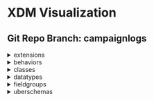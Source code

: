 # XDM Visualization
## Git Repo Branch: campaignlogs
<details>
<summary>extensions</summary>
<ul>
<details>
<summary>adobe</summary>
<ul>
<details>
<summary>b2b</summary>
<ul>
<details>
<summary>bizible</summary>
<ul>
<li><a href="http://opensource.adobe.com/xdmVisualization/prod/campaignlogs/adobe.b2b.bizible.bizible-account-details.html">bizible-account-details</a></li>
<li><a href="http://opensource.adobe.com/xdmVisualization/prod/campaignlogs/adobe.b2b.bizible.bizible-opportunity-details.html">bizible-opportunity-details</a></li>
<li><a href="http://opensource.adobe.com/xdmVisualization/prod/campaignlogs/adobe.b2b.bizible.bizible-person-details.html">bizible-person-details</a></li>
</ul>
</details>
<details>
<summary>marketo</summary>
<ul>
<li><a href="http://opensource.adobe.com/xdmVisualization/prod/campaignlogs/adobe.b2b.marketo.marketo-web-url.html">marketo-web-url</a></li>
</ul>
</details>
</ul>
</details>
<details>
<summary>experience</summary>
<ul>
<li><a href="http://opensource.adobe.com/xdmVisualization/prod/campaignlogs/adobe.experience.aam-experienceevent.html">aam-experienceevent</a></li>
<li><a href="http://opensource.adobe.com/xdmVisualization/prod/campaignlogs/adobe.experience.adcloud-experienceevent.html">adcloud-experienceevent</a></li>
<li><a href="http://opensource.adobe.com/xdmVisualization/prod/campaignlogs/adobe.experience.adcloud-profile.html">adcloud-profile</a></li>
<details>
<summary>adcloud</summary>
<ul>
<li><a href="http://opensource.adobe.com/xdmVisualization/prod/campaignlogs/adobe.experience.adcloud.adcloudsegment.html">adcloudsegment</a></li>
<li><a href="http://opensource.adobe.com/xdmVisualization/prod/campaignlogs/adobe.experience.adcloud.addeliverydetails.html">addeliverydetails</a></li>
<li><a href="http://opensource.adobe.com/xdmVisualization/prod/campaignlogs/adobe.experience.adcloud.advertisement.html">advertisement</a></li>
<li><a href="http://opensource.adobe.com/xdmVisualization/prod/campaignlogs/adobe.experience.adcloud.attributedconversionmodel.html">attributedconversionmodel</a></li>
<li><a href="http://opensource.adobe.com/xdmVisualization/prod/campaignlogs/adobe.experience.adcloud.campaign.html">campaign</a></li>
<li><a href="http://opensource.adobe.com/xdmVisualization/prod/campaignlogs/adobe.experience.adcloud.conversiondetails.html">conversiondetails</a></li>
<li><a href="http://opensource.adobe.com/xdmVisualization/prod/campaignlogs/adobe.experience.adcloud.creative.html">creative</a></li>
<li><a href="http://opensource.adobe.com/xdmVisualization/prod/campaignlogs/adobe.experience.adcloud.creative-event.html">creative-event</a></li>
<details>
<summary>dsp</summary>
<ul>
<li><a href="http://opensource.adobe.com/xdmVisualization/prod/campaignlogs/adobe.experience.adcloud.dsp.account.html">account</a></li>
<li><a href="http://opensource.adobe.com/xdmVisualization/prod/campaignlogs/adobe.experience.adcloud.dsp.advertisement.html">advertisement</a></li>
<li><a href="http://opensource.adobe.com/xdmVisualization/prod/campaignlogs/adobe.experience.adcloud.dsp.advertiser.html">advertiser</a></li>
<li><a href="http://opensource.adobe.com/xdmVisualization/prod/campaignlogs/adobe.experience.adcloud.dsp.campaign.html">campaign</a></li>
<li><a href="http://opensource.adobe.com/xdmVisualization/prod/campaignlogs/adobe.experience.adcloud.dsp.package.html">package</a></li>
<li><a href="http://opensource.adobe.com/xdmVisualization/prod/campaignlogs/adobe.experience.adcloud.dsp.placement.html">placement</a></li>
<li><a href="http://opensource.adobe.com/xdmVisualization/prod/campaignlogs/adobe.experience.adcloud.dsp.promotedvideo.html">promotedvideo</a></li>
<li><a href="http://opensource.adobe.com/xdmVisualization/prod/campaignlogs/adobe.experience.adcloud.dsp.site.html">site</a></li>
</ul>
</details>
<li><a href="http://opensource.adobe.com/xdmVisualization/prod/campaignlogs/adobe.experience.adcloud.experienceevent-all.html">experienceevent-all</a></li>
<li><a href="http://opensource.adobe.com/xdmVisualization/prod/campaignlogs/adobe.experience.adcloud.fees.html">fees</a></li>
<li><a href="http://opensource.adobe.com/xdmVisualization/prod/campaignlogs/adobe.experience.adcloud.inventory.html">inventory</a></li>
<li><a href="http://opensource.adobe.com/xdmVisualization/prod/campaignlogs/adobe.experience.adcloud.partnerdata.html">partnerdata</a></li>
<li><a href="http://opensource.adobe.com/xdmVisualization/prod/campaignlogs/adobe.experience.adcloud.productdetails.html">productdetails</a></li>
<li><a href="http://opensource.adobe.com/xdmVisualization/prod/campaignlogs/adobe.experience.adcloud.profile-all.html">profile-all</a></li>
<details>
<summary>searchads</summary>
<ul>
<li><a href="http://opensource.adobe.com/xdmVisualization/prod/campaignlogs/adobe.experience.adcloud.searchads.account.html">account</a></li>
<li><a href="http://opensource.adobe.com/xdmVisualization/prod/campaignlogs/adobe.experience.adcloud.searchads.adgroup.html">adgroup</a></li>
<li><a href="http://opensource.adobe.com/xdmVisualization/prod/campaignlogs/adobe.experience.adcloud.searchads.aggregateperformancebyad.html">aggregateperformancebyad</a></li>
<li><a href="http://opensource.adobe.com/xdmVisualization/prod/campaignlogs/adobe.experience.adcloud.searchads.aggregateperformancebyadbykeyword.html">aggregateperformancebyadbykeyword</a></li>
<li><a href="http://opensource.adobe.com/xdmVisualization/prod/campaignlogs/adobe.experience.adcloud.searchads.aggregateperformancebykeyword.html">aggregateperformancebykeyword</a></li>
<li><a href="http://opensource.adobe.com/xdmVisualization/prod/campaignlogs/adobe.experience.adcloud.searchads.campaign.html">campaign</a></li>
<li><a href="http://opensource.adobe.com/xdmVisualization/prod/campaignlogs/adobe.experience.adcloud.searchads.platform.html">platform</a></li>
<li><a href="http://opensource.adobe.com/xdmVisualization/prod/campaignlogs/adobe.experience.adcloud.searchads.portfolio.html">portfolio</a></li>
<li><a href="http://opensource.adobe.com/xdmVisualization/prod/campaignlogs/adobe.experience.adcloud.searchads.transactionproperties.html">transactionproperties</a></li>
</ul>
</details>
<details>
<summary>searchadvertising</summary>
<ul>
<li><a href="http://opensource.adobe.com/xdmVisualization/prod/campaignlogs/adobe.experience.adcloud.searchadvertising.account.html">account</a></li>
<li><a href="http://opensource.adobe.com/xdmVisualization/prod/campaignlogs/adobe.experience.adcloud.searchadvertising.adgroup.html">adgroup</a></li>
<li><a href="http://opensource.adobe.com/xdmVisualization/prod/campaignlogs/adobe.experience.adcloud.searchadvertising.aggregateperformancebyad.html">aggregateperformancebyad</a></li>
<li><a href="http://opensource.adobe.com/xdmVisualization/prod/campaignlogs/adobe.experience.adcloud.searchadvertising.aggregateperformancebyadbykeyword.html">aggregateperformancebyadbykeyword</a></li>
<li><a href="http://opensource.adobe.com/xdmVisualization/prod/campaignlogs/adobe.experience.adcloud.searchadvertising.aggregateperformancebykeyword.html">aggregateperformancebykeyword</a></li>
<li><a href="http://opensource.adobe.com/xdmVisualization/prod/campaignlogs/adobe.experience.adcloud.searchadvertising.campaign.html">campaign</a></li>
<li><a href="http://opensource.adobe.com/xdmVisualization/prod/campaignlogs/adobe.experience.adcloud.searchadvertising.portfolio.html">portfolio</a></li>
</ul>
</details>
<li><a href="http://opensource.adobe.com/xdmVisualization/prod/campaignlogs/adobe.experience.adcloud.segment.html">segment</a></li>
<li><a href="http://opensource.adobe.com/xdmVisualization/prod/campaignlogs/adobe.experience.adcloud.stitch.html">stitch</a></li>
<li><a href="http://opensource.adobe.com/xdmVisualization/prod/campaignlogs/adobe.experience.adcloud.syncedremarketingaudience.html">syncedremarketingaudience</a></li>
</ul>
</details>
<li><a href="http://opensource.adobe.com/xdmVisualization/prod/campaignlogs/adobe.experience.aep-mobile-lifecycle-details.html">aep-mobile-lifecycle-details</a></li>
<li><a href="http://opensource.adobe.com/xdmVisualization/prod/campaignlogs/adobe.experience.aep-web-sdk-experienceevent.html">aep-web-sdk-experienceevent</a></li>
<li><a href="http://opensource.adobe.com/xdmVisualization/prod/campaignlogs/adobe.experience.analytics-experienceevent.html">analytics-experienceevent</a></li>
<details>
<summary>analytics</summary>
<ul>
<li><a href="http://opensource.adobe.com/xdmVisualization/prod/campaignlogs/adobe.experience.analytics.commerce.html">commerce</a></li>
<li><a href="http://opensource.adobe.com/xdmVisualization/prod/campaignlogs/adobe.experience.analytics.evars.html">evars</a></li>
<li><a href="http://opensource.adobe.com/xdmVisualization/prod/campaignlogs/adobe.experience.analytics.events.html">events</a></li>
<li><a href="http://opensource.adobe.com/xdmVisualization/prod/campaignlogs/adobe.experience.analytics.experienceevent-all.html">experienceevent-all</a></li>
<li><a href="http://opensource.adobe.com/xdmVisualization/prod/campaignlogs/adobe.experience.analytics.keyedlist.html">keyedlist</a></li>
<li><a href="http://opensource.adobe.com/xdmVisualization/prod/campaignlogs/adobe.experience.analytics.keyvalue.html">keyvalue</a></li>
<li><a href="http://opensource.adobe.com/xdmVisualization/prod/campaignlogs/adobe.experience.analytics.listdetails.html">listdetails</a></li>
<li><a href="http://opensource.adobe.com/xdmVisualization/prod/campaignlogs/adobe.experience.analytics.productlistitem.html">productlistitem</a></li>
</ul>
</details>
<details>
<summary>audiencemanager</summary>
<ul>
<li><a href="http://opensource.adobe.com/xdmVisualization/prod/campaignlogs/adobe.experience.audiencemanager.experienceevent-all.html">experienceevent-all</a></li>
<li><a href="http://opensource.adobe.com/xdmVisualization/prod/campaignlogs/adobe.experience.audiencemanager.segmentdefinition.html">segmentdefinition</a></li>
<li><a href="http://opensource.adobe.com/xdmVisualization/prod/campaignlogs/adobe.experience.audiencemanager.segmentfolder.html">segmentfolder</a></li>
</ul>
</details>
<li><a href="http://opensource.adobe.com/xdmVisualization/prod/campaignlogs/adobe.experience.campaign-experienceevent.html">campaign-experienceevent</a></li>
<details>
<summary>campaign</summary>
<ul>
<li><a href="http://opensource.adobe.com/xdmVisualization/prod/campaignlogs/adobe.experience.campaign.address.html">address</a></li>
<li><a href="http://opensource.adobe.com/xdmVisualization/prod/campaignlogs/adobe.experience.campaign.experienceevent-all.html">experienceevent-all</a></li>
</ul>
</details>
</ul>
</details>
</ul>
</details>
<details>
<summary>facebook</summary>
<ul>
<li><a href="http://opensource.adobe.com/xdmVisualization/prod/campaignlogs/facebook.facebook-conversion-event.html">facebook-conversion-event</a></li>
</ul>
</details>
</ul>
</details>
<details>
<summary>behaviors</summary>
<ul>
<li><a href="http://opensource.adobe.com/xdmVisualization/prod/campaignlogs/behaviors.record.html">record</a></li>
<li><a href="http://opensource.adobe.com/xdmVisualization/prod/campaignlogs/behaviors.time-series.html">time-series</a></li>
</ul>
</details>
<details>
<summary>classes</summary>
<ul>
<li><a href="http://opensource.adobe.com/xdmVisualization/prod/campaignlogs/classes.aircraft.html">aircraft</a></li>
<details>
<summary>b2b</summary>
<ul>
<li><a href="http://opensource.adobe.com/xdmVisualization/prod/campaignlogs/classes.b2b.account.html">account</a></li>
<li><a href="http://opensource.adobe.com/xdmVisualization/prod/campaignlogs/classes.b2b.account-person.html">account-person</a></li>
<li><a href="http://opensource.adobe.com/xdmVisualization/prod/campaignlogs/classes.b2b.marketing-list.html">marketing-list</a></li>
<li><a href="http://opensource.adobe.com/xdmVisualization/prod/campaignlogs/classes.b2b.marketing-list-member.html">marketing-list-member</a></li>
<li><a href="http://opensource.adobe.com/xdmVisualization/prod/campaignlogs/classes.b2b.opportunity.html">opportunity</a></li>
<li><a href="http://opensource.adobe.com/xdmVisualization/prod/campaignlogs/classes.b2b.opportunity-contact-role.html">opportunity-contact-role</a></li>
<li><a href="http://opensource.adobe.com/xdmVisualization/prod/campaignlogs/classes.b2b.opportunity-person.html">opportunity-person</a></li>
</ul>
</details>
<li><a href="http://opensource.adobe.com/xdmVisualization/prod/campaignlogs/classes.campaign.html">campaign</a></li>
<li><a href="http://opensource.adobe.com/xdmVisualization/prod/campaignlogs/classes.campaign-member.html">campaign-member</a></li>
<li><a href="http://opensource.adobe.com/xdmVisualization/prod/campaignlogs/classes.experienceevent.html">experienceevent</a></li>
<details>
<summary>fsi</summary>
<ul>
<li><a href="http://opensource.adobe.com/xdmVisualization/prod/campaignlogs/classes.fsi.atm.html">atm</a></li>
<li><a href="http://opensource.adobe.com/xdmVisualization/prod/campaignlogs/classes.fsi.branch.html">branch</a></li>
<li><a href="http://opensource.adobe.com/xdmVisualization/prod/campaignlogs/classes.fsi.policy.html">policy</a></li>
</ul>
</details>
<li><a href="http://opensource.adobe.com/xdmVisualization/prod/campaignlogs/classes.graphs.html">graphs</a></li>
<li><a href="http://opensource.adobe.com/xdmVisualization/prod/campaignlogs/classes.loan.html">loan</a></li>
<li><a href="http://opensource.adobe.com/xdmVisualization/prod/campaignlogs/classes.lodging-product.html">lodging-product</a></li>
<li><a href="http://opensource.adobe.com/xdmVisualization/prod/campaignlogs/classes.product.html">product</a></li>
<li><a href="http://opensource.adobe.com/xdmVisualization/prod/campaignlogs/classes.profile.html">profile</a></li>
<li><a href="http://opensource.adobe.com/xdmVisualization/prod/campaignlogs/classes.promotion.html">promotion</a></li>
<li><a href="http://opensource.adobe.com/xdmVisualization/prod/campaignlogs/classes.restaurant.html">restaurant</a></li>
<li><a href="http://opensource.adobe.com/xdmVisualization/prod/campaignlogs/classes.segmentdefinition.html">segmentdefinition</a></li>
<li><a href="http://opensource.adobe.com/xdmVisualization/prod/campaignlogs/classes.vehicle-product.html">vehicle-product</a></li>
</ul>
</details>
<details>
<summary>datatypes</summary>
<ul>
<li><a href="http://opensource.adobe.com/xdmVisualization/prod/campaignlogs/datatypes.application.html">application</a></li>
<details>
<summary>auditing</summary>
<ul>
<li><a href="http://opensource.adobe.com/xdmVisualization/prod/campaignlogs/datatypes.auditing.auditable.html">auditable</a></li>
<li><a href="http://opensource.adobe.com/xdmVisualization/prod/campaignlogs/datatypes.auditing.external-source-system-audit.html">external-source-system-audit</a></li>
</ul>
</details>
<details>
<summary>b2b</summary>
<ul>
<li><a href="http://opensource.adobe.com/xdmVisualization/prod/campaignlogs/datatypes.b2b.account-organization.html">account-organization</a></li>
<li><a href="http://opensource.adobe.com/xdmVisualization/prod/campaignlogs/datatypes.b2b.b2b-source.html">b2b-source</a></li>
<li><a href="http://opensource.adobe.com/xdmVisualization/prod/campaignlogs/datatypes.b2b.organization.html">organization</a></li>
<li><a href="http://opensource.adobe.com/xdmVisualization/prod/campaignlogs/datatypes.b2b.orgunit.html">orgunit</a></li>
</ul>
</details>
<li><a href="http://opensource.adobe.com/xdmVisualization/prod/campaignlogs/datatypes.browserdetails.html">browserdetails</a></li>
<details>
<summary>channels</summary>
<ul>
<li><a href="http://opensource.adobe.com/xdmVisualization/prod/campaignlogs/datatypes.channels.application.html">application</a></li>
<li><a href="http://opensource.adobe.com/xdmVisualization/prod/campaignlogs/datatypes.channels.channel.html">channel</a></li>
<li><a href="http://opensource.adobe.com/xdmVisualization/prod/campaignlogs/datatypes.channels.phone.html">phone</a></li>
</ul>
</details>
<details>
<summary>consent</summary>
<ul>
<li><a href="http://opensource.adobe.com/xdmVisualization/prod/campaignlogs/datatypes.consent.consent-field.html">consent-field</a></li>
<li><a href="http://opensource.adobe.com/xdmVisualization/prod/campaignlogs/datatypes.consent.consent-preferences.html">consent-preferences</a></li>
<li><a href="http://opensource.adobe.com/xdmVisualization/prod/campaignlogs/datatypes.consent.consentstring.html">consentstring</a></li>
<li><a href="http://opensource.adobe.com/xdmVisualization/prod/campaignlogs/datatypes.consent.marketing-field-basic.html">marketing-field-basic</a></li>
<li><a href="http://opensource.adobe.com/xdmVisualization/prod/campaignlogs/datatypes.consent.marketing-field-subscription.html">marketing-field-subscription</a></li>
<li><a href="http://opensource.adobe.com/xdmVisualization/prod/campaignlogs/datatypes.consent.personalization-field.html">personalization-field</a></li>
</ul>
</details>
<li><a href="http://opensource.adobe.com/xdmVisualization/prod/campaignlogs/datatypes.currency.html">currency</a></li>
<details>
<summary>data</summary>
<ul>
<li><a href="http://opensource.adobe.com/xdmVisualization/prod/campaignlogs/datatypes.data.cart-abandons.html">cart-abandons</a></li>
<li><a href="http://opensource.adobe.com/xdmVisualization/prod/campaignlogs/datatypes.data.datasource.html">datasource</a></li>
<li><a href="http://opensource.adobe.com/xdmVisualization/prod/campaignlogs/datatypes.data.measure.html">measure</a></li>
<li><a href="http://opensource.adobe.com/xdmVisualization/prod/campaignlogs/datatypes.data.metricdefinition.html">metricdefinition</a></li>
<li><a href="http://opensource.adobe.com/xdmVisualization/prod/campaignlogs/datatypes.data.opens.html">opens</a></li>
<li><a href="http://opensource.adobe.com/xdmVisualization/prod/campaignlogs/datatypes.data.order.html">order</a></li>
<li><a href="http://opensource.adobe.com/xdmVisualization/prod/campaignlogs/datatypes.data.pageviews.html">pageviews</a></li>
<li><a href="http://opensource.adobe.com/xdmVisualization/prod/campaignlogs/datatypes.data.paymentitem.html">paymentitem</a></li>
<li><a href="http://opensource.adobe.com/xdmVisualization/prod/campaignlogs/datatypes.data.record-timeseries-events.html">record-timeseries-events</a></li>
</ul>
</details>
<details>
<summary>demographic</summary>
<ul>
<li><a href="http://opensource.adobe.com/xdmVisualization/prod/campaignlogs/datatypes.demographic.address.html">address</a></li>
<li><a href="http://opensource.adobe.com/xdmVisualization/prod/campaignlogs/datatypes.demographic.emailaddress.html">emailaddress</a></li>
<li><a href="http://opensource.adobe.com/xdmVisualization/prod/campaignlogs/datatypes.demographic.geo.html">geo</a></li>
<li><a href="http://opensource.adobe.com/xdmVisualization/prod/campaignlogs/datatypes.demographic.geounit.html">geounit</a></li>
<li><a href="http://opensource.adobe.com/xdmVisualization/prod/campaignlogs/datatypes.demographic.phonenumber.html">phonenumber</a></li>
<li><a href="http://opensource.adobe.com/xdmVisualization/prod/campaignlogs/datatypes.demographic.place.html">place</a></li>
</ul>
</details>
<details>
<summary>deprecated</summary>
<ul>
<li><a href="http://opensource.adobe.com/xdmVisualization/prod/campaignlogs/datatypes.deprecated.bounces.html">bounces</a></li>
<li><a href="http://opensource.adobe.com/xdmVisualization/prod/campaignlogs/datatypes.deprecated.checkouts.html">checkouts</a></li>
<li><a href="http://opensource.adobe.com/xdmVisualization/prod/campaignlogs/datatypes.deprecated.impressions.html">impressions</a></li>
<li><a href="http://opensource.adobe.com/xdmVisualization/prod/campaignlogs/datatypes.deprecated.linkclicks.html">linkclicks</a></li>
<li><a href="http://opensource.adobe.com/xdmVisualization/prod/campaignlogs/datatypes.deprecated.mirror-pages.html">mirror-pages</a></li>
<li><a href="http://opensource.adobe.com/xdmVisualization/prod/campaignlogs/datatypes.deprecated.non-deliverables.html">non-deliverables</a></li>
<li><a href="http://opensource.adobe.com/xdmVisualization/prod/campaignlogs/datatypes.deprecated.not-sent.html">not-sent</a></li>
<li><a href="http://opensource.adobe.com/xdmVisualization/prod/campaignlogs/datatypes.deprecated.poi-entries.html">poi-entries</a></li>
<li><a href="http://opensource.adobe.com/xdmVisualization/prod/campaignlogs/datatypes.deprecated.poi-exits.html">poi-exits</a></li>
<li><a href="http://opensource.adobe.com/xdmVisualization/prod/campaignlogs/datatypes.deprecated.product-list-adds.html">product-list-adds</a></li>
<li><a href="http://opensource.adobe.com/xdmVisualization/prod/campaignlogs/datatypes.deprecated.product-list-opens.html">product-list-opens</a></li>
<li><a href="http://opensource.adobe.com/xdmVisualization/prod/campaignlogs/datatypes.deprecated.product-list-removals.html">product-list-removals</a></li>
<li><a href="http://opensource.adobe.com/xdmVisualization/prod/campaignlogs/datatypes.deprecated.product-list-reopens.html">product-list-reopens</a></li>
<li><a href="http://opensource.adobe.com/xdmVisualization/prod/campaignlogs/datatypes.deprecated.product-list-views.html">product-list-views</a></li>
<li><a href="http://opensource.adobe.com/xdmVisualization/prod/campaignlogs/datatypes.deprecated.product-views.html">product-views</a></li>
<li><a href="http://opensource.adobe.com/xdmVisualization/prod/campaignlogs/datatypes.deprecated.purchases.html">purchases</a></li>
<li><a href="http://opensource.adobe.com/xdmVisualization/prod/campaignlogs/datatypes.deprecated.save-for-laters.html">save-for-laters</a></li>
<li><a href="http://opensource.adobe.com/xdmVisualization/prod/campaignlogs/datatypes.deprecated.sends.html">sends</a></li>
<li><a href="http://opensource.adobe.com/xdmVisualization/prod/campaignlogs/datatypes.deprecated.unsubscriptions.html">unsubscriptions</a></li>
<li><a href="http://opensource.adobe.com/xdmVisualization/prod/campaignlogs/datatypes.deprecated.user-complaints.html">user-complaints</a></li>
</ul>
</details>
<li><a href="http://opensource.adobe.com/xdmVisualization/prod/campaignlogs/datatypes.device.html">device</a></li>
<li><a href="http://opensource.adobe.com/xdmVisualization/prod/campaignlogs/datatypes.enduserids.html">enduserids</a></li>
<li><a href="http://opensource.adobe.com/xdmVisualization/prod/campaignlogs/datatypes.environment.html">environment</a></li>
<details>
<summary>external</summary>
<ul>
<details>
<summary>id3</summary>
<ul>
<li><a href="http://opensource.adobe.com/xdmVisualization/prod/campaignlogs/datatypes.external.id3.audio.html">audio</a></li>
</ul>
</details>
<details>
<summary>iptc</summary>
<ul>
<li><a href="http://opensource.adobe.com/xdmVisualization/prod/campaignlogs/datatypes.external.iptc.creator.html">creator</a></li>
<li><a href="http://opensource.adobe.com/xdmVisualization/prod/campaignlogs/datatypes.external.iptc.episode.html">episode</a></li>
<li><a href="http://opensource.adobe.com/xdmVisualization/prod/campaignlogs/datatypes.external.iptc.rating.html">rating</a></li>
<li><a href="http://opensource.adobe.com/xdmVisualization/prod/campaignlogs/datatypes.external.iptc.season.html">season</a></li>
<li><a href="http://opensource.adobe.com/xdmVisualization/prod/campaignlogs/datatypes.external.iptc.series.html">series</a></li>
</ul>
</details>
<details>
<summary>schema</summary>
<ul>
<li><a href="http://opensource.adobe.com/xdmVisualization/prod/campaignlogs/datatypes.external.schema.geocircle.html">geocircle</a></li>
<li><a href="http://opensource.adobe.com/xdmVisualization/prod/campaignlogs/datatypes.external.schema.geocoordinates.html">geocoordinates</a></li>
<li><a href="http://opensource.adobe.com/xdmVisualization/prod/campaignlogs/datatypes.external.schema.geoshape.html">geoshape</a></li>
</ul>
</details>
</ul>
</details>
<li><a href="http://opensource.adobe.com/xdmVisualization/prod/campaignlogs/datatypes.identity.html">identity</a></li>
<li><a href="http://opensource.adobe.com/xdmVisualization/prod/campaignlogs/datatypes.identityitem.html">identityitem</a></li>
<details>
<summary>industry-verticals</summary>
<ul>
<li><a href="http://opensource.adobe.com/xdmVisualization/prod/campaignlogs/datatypes.industry-verticals.claim.html">claim</a></li>
<li><a href="http://opensource.adobe.com/xdmVisualization/prod/campaignlogs/datatypes.industry-verticals.comparisons.html">comparisons</a></li>
<li><a href="http://opensource.adobe.com/xdmVisualization/prod/campaignlogs/datatypes.industry-verticals.file-transfer.html">file-transfer</a></li>
<li><a href="http://opensource.adobe.com/xdmVisualization/prod/campaignlogs/datatypes.industry-verticals.financial-account.html">financial-account</a></li>
<li><a href="http://opensource.adobe.com/xdmVisualization/prod/campaignlogs/datatypes.industry-verticals.form-applications.html">form-applications</a></li>
<li><a href="http://opensource.adobe.com/xdmVisualization/prod/campaignlogs/datatypes.industry-verticals.implementationdetails.html">implementationdetails</a></li>
<li><a href="http://opensource.adobe.com/xdmVisualization/prod/campaignlogs/datatypes.industry-verticals.impressions.html">impressions</a></li>
<li><a href="http://opensource.adobe.com/xdmVisualization/prod/campaignlogs/datatypes.industry-verticals.internal-site-search.html">internal-site-search</a></li>
<li><a href="http://opensource.adobe.com/xdmVisualization/prod/campaignlogs/datatypes.industry-verticals.selfservice.html">selfservice</a></li>
<li><a href="http://opensource.adobe.com/xdmVisualization/prod/campaignlogs/datatypes.industry-verticals.subscription.html">subscription</a></li>
<li><a href="http://opensource.adobe.com/xdmVisualization/prod/campaignlogs/datatypes.industry-verticals.telecom-subscription.html">telecom-subscription</a></li>
<li><a href="http://opensource.adobe.com/xdmVisualization/prod/campaignlogs/datatypes.industry-verticals.tool-usage.html">tool-usage</a></li>
<li><a href="http://opensource.adobe.com/xdmVisualization/prod/campaignlogs/datatypes.industry-verticals.transaction.html">transaction</a></li>
</ul>
</details>
<details>
<summary>marketing</summary>
<ul>
<li><a href="http://opensource.adobe.com/xdmVisualization/prod/campaignlogs/datatypes.marketing.advertising.html">advertising</a></li>
<li><a href="http://opensource.adobe.com/xdmVisualization/prod/campaignlogs/datatypes.marketing.advertising-break.html">advertising-break</a></li>
<li><a href="http://opensource.adobe.com/xdmVisualization/prod/campaignlogs/datatypes.marketing.commerce.html">commerce</a></li>
<li><a href="http://opensource.adobe.com/xdmVisualization/prod/campaignlogs/datatypes.marketing.direct-marketing.html">direct-marketing</a></li>
<li><a href="http://opensource.adobe.com/xdmVisualization/prod/campaignlogs/datatypes.marketing.directmarketing-address.html">directmarketing-address</a></li>
<li><a href="http://opensource.adobe.com/xdmVisualization/prod/campaignlogs/datatypes.marketing.directmarketing-emailaddress.html">directmarketing-emailaddress</a></li>
<li><a href="http://opensource.adobe.com/xdmVisualization/prod/campaignlogs/datatypes.marketing.directmarketing-phonenumber.html">directmarketing-phonenumber</a></li>
<li><a href="http://opensource.adobe.com/xdmVisualization/prod/campaignlogs/datatypes.marketing.marketing.html">marketing</a></li>
</ul>
</details>
<li><a href="http://opensource.adobe.com/xdmVisualization/prod/campaignlogs/datatypes.media.html">media</a></li>
<li><a href="http://opensource.adobe.com/xdmVisualization/prod/campaignlogs/datatypes.namespace.html">namespace</a></li>
<li><a href="http://opensource.adobe.com/xdmVisualization/prod/campaignlogs/datatypes.optinout-additional-details.html">optinout-additional-details</a></li>
<details>
<summary>person</summary>
<ul>
<li><a href="http://opensource.adobe.com/xdmVisualization/prod/campaignlogs/datatypes.person.person.html">person</a></li>
<li><a href="http://opensource.adobe.com/xdmVisualization/prod/campaignlogs/datatypes.person.person-name.html">person-name</a></li>
</ul>
</details>
<li><a href="http://opensource.adobe.com/xdmVisualization/prod/campaignlogs/datatypes.placecontext.html">placecontext</a></li>
<li><a href="http://opensource.adobe.com/xdmVisualization/prod/campaignlogs/datatypes.poi-detail.html">poi-detail</a></li>
<li><a href="http://opensource.adobe.com/xdmVisualization/prod/campaignlogs/datatypes.product.html">product</a></li>
<li><a href="http://opensource.adobe.com/xdmVisualization/prod/campaignlogs/datatypes.productlistitem.html">productlistitem</a></li>
<li><a href="http://opensource.adobe.com/xdmVisualization/prod/campaignlogs/datatypes.profilestitch.html">profilestitch</a></li>
<li><a href="http://opensource.adobe.com/xdmVisualization/prod/campaignlogs/datatypes.profilestitchidentity.html">profilestitchidentity</a></li>
<li><a href="http://opensource.adobe.com/xdmVisualization/prod/campaignlogs/datatypes.pushnotificationtoken.html">pushnotificationtoken</a></li>
<li><a href="http://opensource.adobe.com/xdmVisualization/prod/campaignlogs/datatypes.search.html">search</a></li>
<li><a href="http://opensource.adobe.com/xdmVisualization/prod/campaignlogs/datatypes.segmentidentity.html">segmentidentity</a></li>
<li><a href="http://opensource.adobe.com/xdmVisualization/prod/campaignlogs/datatypes.segmentmembership.html">segmentmembership</a></li>
<li><a href="http://opensource.adobe.com/xdmVisualization/prod/campaignlogs/datatypes.segmentmembershipitem.html">segmentmembershipitem</a></li>
<li><a href="http://opensource.adobe.com/xdmVisualization/prod/campaignlogs/datatypes.webinfo.html">webinfo</a></li>
</ul>
</details>
<details>
<summary>fieldgroups</summary>
<ul>
<details>
<summary>account</summary>
<ul>
<li><a href="http://opensource.adobe.com/xdmVisualization/prod/campaignlogs/fieldgroups.account.account-details.html">account-details</a></li>
<li><a href="http://opensource.adobe.com/xdmVisualization/prod/campaignlogs/fieldgroups.account.related-accounts.html">related-accounts</a></li>
</ul>
</details>
<details>
<summary>campaign-member</summary>
<ul>
<li><a href="http://opensource.adobe.com/xdmVisualization/prod/campaignlogs/fieldgroups.campaign-member.campaign-member-details.html">campaign-member-details</a></li>
</ul>
</details>
<details>
<summary>campaign</summary>
<ul>
<li><a href="http://opensource.adobe.com/xdmVisualization/prod/campaignlogs/fieldgroups.campaign.campaign-details.html">campaign-details</a></li>
</ul>
</details>
<details>
<summary>experience-event</summary>
<ul>
<details>
<summary>events</summary>
<ul>
<li><a href="http://opensource.adobe.com/xdmVisualization/prod/campaignlogs/fieldgroups.experience-event.events.add-to-list.html">add-to-list</a></li>
<li><a href="http://opensource.adobe.com/xdmVisualization/prod/campaignlogs/fieldgroups.experience-event.events.add-to-opportunity.html">add-to-opportunity</a></li>
<li><a href="http://opensource.adobe.com/xdmVisualization/prod/campaignlogs/fieldgroups.experience-event.events.convert-lead.html">convert-lead</a></li>
<li><a href="http://opensource.adobe.com/xdmVisualization/prod/campaignlogs/fieldgroups.experience-event.events.emailbounced.html">emailbounced</a></li>
<li><a href="http://opensource.adobe.com/xdmVisualization/prod/campaignlogs/fieldgroups.experience-event.events.emailbouncedsoft.html">emailbouncedsoft</a></li>
<li><a href="http://opensource.adobe.com/xdmVisualization/prod/campaignlogs/fieldgroups.experience-event.events.emailclicked.html">emailclicked</a></li>
<li><a href="http://opensource.adobe.com/xdmVisualization/prod/campaignlogs/fieldgroups.experience-event.events.emaildelivered.html">emaildelivered</a></li>
<li><a href="http://opensource.adobe.com/xdmVisualization/prod/campaignlogs/fieldgroups.experience-event.events.emailopened.html">emailopened</a></li>
<li><a href="http://opensource.adobe.com/xdmVisualization/prod/campaignlogs/fieldgroups.experience-event.events.emailunsubscribed.html">emailunsubscribed</a></li>
<li><a href="http://opensource.adobe.com/xdmVisualization/prod/campaignlogs/fieldgroups.experience-event.events.formfilledout.html">formfilledout</a></li>
<li><a href="http://opensource.adobe.com/xdmVisualization/prod/campaignlogs/fieldgroups.experience-event.events.interesting-moment.html">interesting-moment</a></li>
<li><a href="http://opensource.adobe.com/xdmVisualization/prod/campaignlogs/fieldgroups.experience-event.events.linkclicks.html">linkclicks</a></li>
<li><a href="http://opensource.adobe.com/xdmVisualization/prod/campaignlogs/fieldgroups.experience-event.events.new-lead.html">new-lead</a></li>
<li><a href="http://opensource.adobe.com/xdmVisualization/prod/campaignlogs/fieldgroups.experience-event.events.opportunityupdated.html">opportunityupdated</a></li>
<li><a href="http://opensource.adobe.com/xdmVisualization/prod/campaignlogs/fieldgroups.experience-event.events.remove-from-list.html">remove-from-list</a></li>
<li><a href="http://opensource.adobe.com/xdmVisualization/prod/campaignlogs/fieldgroups.experience-event.events.remove-from-opportunity.html">remove-from-opportunity</a></li>
<li><a href="http://opensource.adobe.com/xdmVisualization/prod/campaignlogs/fieldgroups.experience-event.events.scorechanged.html">scorechanged</a></li>
<li><a href="http://opensource.adobe.com/xdmVisualization/prod/campaignlogs/fieldgroups.experience-event.events.statusincampaignprogressionchanged.html">statusincampaignprogressionchanged</a></li>
<li><a href="http://opensource.adobe.com/xdmVisualization/prod/campaignlogs/fieldgroups.experience-event.events.visit-webpage.html">visit-webpage</a></li>
</ul>
</details>
<li><a href="http://opensource.adobe.com/xdmVisualization/prod/campaignlogs/fieldgroups.experience-event.experienceevent-advertising.html">experienceevent-advertising</a></li>
<li><a href="http://opensource.adobe.com/xdmVisualization/prod/campaignlogs/fieldgroups.experience-event.experienceevent-application.html">experienceevent-application</a></li>
<li><a href="http://opensource.adobe.com/xdmVisualization/prod/campaignlogs/fieldgroups.experience-event.experienceevent-card-actions.html">experienceevent-card-actions</a></li>
<li><a href="http://opensource.adobe.com/xdmVisualization/prod/campaignlogs/fieldgroups.experience-event.experienceevent-channel.html">experienceevent-channel</a></li>
<li><a href="http://opensource.adobe.com/xdmVisualization/prod/campaignlogs/fieldgroups.experience-event.experienceevent-commerce.html">experienceevent-commerce</a></li>
<li><a href="http://opensource.adobe.com/xdmVisualization/prod/campaignlogs/fieldgroups.experience-event.experienceevent-consumer.html">experienceevent-consumer</a></li>
<li><a href="http://opensource.adobe.com/xdmVisualization/prod/campaignlogs/fieldgroups.experience-event.experienceevent-directmarketing.html">experienceevent-directmarketing</a></li>
<li><a href="http://opensource.adobe.com/xdmVisualization/prod/campaignlogs/fieldgroups.experience-event.experienceevent-enduserids.html">experienceevent-enduserids</a></li>
<li><a href="http://opensource.adobe.com/xdmVisualization/prod/campaignlogs/fieldgroups.experience-event.experienceevent-environment-details.html">experienceevent-environment-details</a></li>
<li><a href="http://opensource.adobe.com/xdmVisualization/prod/campaignlogs/fieldgroups.experience-event.experienceevent-file-download-details.html">experienceevent-file-download-details</a></li>
<li><a href="http://opensource.adobe.com/xdmVisualization/prod/campaignlogs/fieldgroups.experience-event.experienceevent-file-upload-details.html">experienceevent-file-upload-details</a></li>
<li><a href="http://opensource.adobe.com/xdmVisualization/prod/campaignlogs/fieldgroups.experience-event.experienceevent-implementation-details.html">experienceevent-implementation-details</a></li>
<li><a href="http://opensource.adobe.com/xdmVisualization/prod/campaignlogs/fieldgroups.experience-event.experienceevent-inappmessage-tracking.html">experienceevent-inappmessage-tracking</a></li>
<li><a href="http://opensource.adobe.com/xdmVisualization/prod/campaignlogs/fieldgroups.experience-event.experienceevent-knowledge-base-details.html">experienceevent-knowledge-base-details</a></li>
<li><a href="http://opensource.adobe.com/xdmVisualization/prod/campaignlogs/fieldgroups.experience-event.experienceevent-marketing.html">experienceevent-marketing</a></li>
<li><a href="http://opensource.adobe.com/xdmVisualization/prod/campaignlogs/fieldgroups.experience-event.experienceevent-media.html">experienceevent-media</a></li>
<li><a href="http://opensource.adobe.com/xdmVisualization/prod/campaignlogs/fieldgroups.experience-event.experienceevent-offer-impression-details.html">experienceevent-offer-impression-details</a></li>
<li><a href="http://opensource.adobe.com/xdmVisualization/prod/campaignlogs/fieldgroups.experience-event.experienceevent-privacy.html">experienceevent-privacy</a></li>
<li><a href="http://opensource.adobe.com/xdmVisualization/prod/campaignlogs/fieldgroups.experience-event.experienceevent-profile-stitch.html">experienceevent-profile-stitch</a></li>
<li><a href="http://opensource.adobe.com/xdmVisualization/prod/campaignlogs/fieldgroups.experience-event.experienceevent-pushtracking.html">experienceevent-pushtracking</a></li>
<li><a href="http://opensource.adobe.com/xdmVisualization/prod/campaignlogs/fieldgroups.experience-event.experienceevent-quote-request-details.html">experienceevent-quote-request-details</a></li>
<li><a href="http://opensource.adobe.com/xdmVisualization/prod/campaignlogs/fieldgroups.experience-event.experienceevent-search.html">experienceevent-search</a></li>
<li><a href="http://opensource.adobe.com/xdmVisualization/prod/campaignlogs/fieldgroups.experience-event.experienceevent-segmentmembership.html">experienceevent-segmentmembership</a></li>
<li><a href="http://opensource.adobe.com/xdmVisualization/prod/campaignlogs/fieldgroups.experience-event.experienceevent-service-payment-details.html">experienceevent-service-payment-details</a></li>
<li><a href="http://opensource.adobe.com/xdmVisualization/prod/campaignlogs/fieldgroups.experience-event.experienceevent-social-network-usage-details.html">experienceevent-social-network-usage-details</a></li>
<li><a href="http://opensource.adobe.com/xdmVisualization/prod/campaignlogs/fieldgroups.experience-event.experienceevent-support-site-search.html">experienceevent-support-site-search</a></li>
<li><a href="http://opensource.adobe.com/xdmVisualization/prod/campaignlogs/fieldgroups.experience-event.experienceevent-survey-response-details.html">experienceevent-survey-response-details</a></li>
<li><a href="http://opensource.adobe.com/xdmVisualization/prod/campaignlogs/fieldgroups.experience-event.experienceevent-technical-details.html">experienceevent-technical-details</a></li>
<li><a href="http://opensource.adobe.com/xdmVisualization/prod/campaignlogs/fieldgroups.experience-event.experienceevent-user-login-details.html">experienceevent-user-login-details</a></li>
<li><a href="http://opensource.adobe.com/xdmVisualization/prod/campaignlogs/fieldgroups.experience-event.experienceevent-web.html">experienceevent-web</a></li>
<details>
<summary>industry-verticals</summary>
<ul>
<li><a href="http://opensource.adobe.com/xdmVisualization/prod/campaignlogs/fieldgroups.experience-event.industry-verticals.experienceevent-alert-impressions.html">experienceevent-alert-impressions</a></li>
<li><a href="http://opensource.adobe.com/xdmVisualization/prod/campaignlogs/fieldgroups.experience-event.industry-verticals.experienceevent-balance-transfers.html">experienceevent-balance-transfers</a></li>
<li><a href="http://opensource.adobe.com/xdmVisualization/prod/campaignlogs/fieldgroups.experience-event.industry-verticals.experienceevent-bill-pay-details.html">experienceevent-bill-pay-details</a></li>
<li><a href="http://opensource.adobe.com/xdmVisualization/prod/campaignlogs/fieldgroups.experience-event.industry-verticals.experienceevent-card-application-details.html">experienceevent-card-application-details</a></li>
<li><a href="http://opensource.adobe.com/xdmVisualization/prod/campaignlogs/fieldgroups.experience-event.industry-verticals.experienceevent-claim-details.html">experienceevent-claim-details</a></li>
<li><a href="http://opensource.adobe.com/xdmVisualization/prod/campaignlogs/fieldgroups.experience-event.industry-verticals.experienceevent-contact-request-details.html">experienceevent-contact-request-details</a></li>
<li><a href="http://opensource.adobe.com/xdmVisualization/prod/campaignlogs/fieldgroups.experience-event.industry-verticals.experienceevent-credit-limit-increase-details.html">experienceevent-credit-limit-increase-details</a></li>
<li><a href="http://opensource.adobe.com/xdmVisualization/prod/campaignlogs/fieldgroups.experience-event.industry-verticals.experienceevent-deposit-details.html">experienceevent-deposit-details</a></li>
<li><a href="http://opensource.adobe.com/xdmVisualization/prod/campaignlogs/fieldgroups.experience-event.industry-verticals.experienceevent-device-trade-in-details.html">experienceevent-device-trade-in-details</a></li>
<li><a href="http://opensource.adobe.com/xdmVisualization/prod/campaignlogs/fieldgroups.experience-event.industry-verticals.experienceevent-dining-reservation.html">experienceevent-dining-reservation</a></li>
<li><a href="http://opensource.adobe.com/xdmVisualization/prod/campaignlogs/fieldgroups.experience-event.industry-verticals.experienceevent-flight-reservation.html">experienceevent-flight-reservation</a></li>
<li><a href="http://opensource.adobe.com/xdmVisualization/prod/campaignlogs/fieldgroups.experience-event.industry-verticals.experienceevent-insurance-claim-process.html">experienceevent-insurance-claim-process</a></li>
<li><a href="http://opensource.adobe.com/xdmVisualization/prod/campaignlogs/fieldgroups.experience-event.industry-verticals.experienceevent-loan-application-details.html">experienceevent-loan-application-details</a></li>
<li><a href="http://opensource.adobe.com/xdmVisualization/prod/campaignlogs/fieldgroups.experience-event.industry-verticals.experienceevent-lodging-reservation.html">experienceevent-lodging-reservation</a></li>
<li><a href="http://opensource.adobe.com/xdmVisualization/prod/campaignlogs/fieldgroups.experience-event.industry-verticals.experienceevent-prescription-details.html">experienceevent-prescription-details</a></li>
<li><a href="http://opensource.adobe.com/xdmVisualization/prod/campaignlogs/fieldgroups.experience-event.industry-verticals.experienceevent-reservation-details.html">experienceevent-reservation-details</a></li>
<li><a href="http://opensource.adobe.com/xdmVisualization/prod/campaignlogs/fieldgroups.experience-event.industry-verticals.experienceevent-reservation-search.html">experienceevent-reservation-search</a></li>
<li><a href="http://opensource.adobe.com/xdmVisualization/prod/campaignlogs/fieldgroups.experience-event.industry-verticals.experienceevent-upgrade-details.html">experienceevent-upgrade-details</a></li>
<li><a href="http://opensource.adobe.com/xdmVisualization/prod/campaignlogs/fieldgroups.experience-event.industry-verticals.experienceevent-upsell-details.html">experienceevent-upsell-details</a></li>
<li><a href="http://opensource.adobe.com/xdmVisualization/prod/campaignlogs/fieldgroups.experience-event.industry-verticals.experienceevent-vehicle-reservation.html">experienceevent-vehicle-reservation</a></li>
<li><a href="http://opensource.adobe.com/xdmVisualization/prod/campaignlogs/fieldgroups.experience-event.industry-verticals.experienceevent-warranty-claim-process.html">experienceevent-warranty-claim-process</a></li>
</ul>
</details>
</ul>
</details>
<details>
<summary>graphs</summary>
<ul>
<li><a href="http://opensource.adobe.com/xdmVisualization/prod/campaignlogs/fieldgroups.graphs.graph.html">graph</a></li>
<li><a href="http://opensource.adobe.com/xdmVisualization/prod/campaignlogs/fieldgroups.graphs.graph-edge.html">graph-edge</a></li>
<li><a href="http://opensource.adobe.com/xdmVisualization/prod/campaignlogs/fieldgroups.graphs.graph-node.html">graph-node</a></li>
</ul>
</details>
<details>
<summary>opportunity-contact-role</summary>
<ul>
<li><a href="http://opensource.adobe.com/xdmVisualization/prod/campaignlogs/fieldgroups.opportunity-contact-role.opportunity-contact-role-details.html">opportunity-contact-role-details</a></li>
</ul>
</details>
<details>
<summary>opportunity</summary>
<ul>
<li><a href="http://opensource.adobe.com/xdmVisualization/prod/campaignlogs/fieldgroups.opportunity.opportunity-details.html">opportunity-details</a></li>
</ul>
</details>
<details>
<summary>product</summary>
<ul>
<li><a href="http://opensource.adobe.com/xdmVisualization/prod/campaignlogs/fieldgroups.product.product-catalog.html">product-catalog</a></li>
<li><a href="http://opensource.adobe.com/xdmVisualization/prod/campaignlogs/fieldgroups.product.product-catalog-category.html">product-catalog-category</a></li>
<li><a href="http://opensource.adobe.com/xdmVisualization/prod/campaignlogs/fieldgroups.product.product-category.html">product-category</a></li>
<li><a href="http://opensource.adobe.com/xdmVisualization/prod/campaignlogs/fieldgroups.product.product-identifiers.html">product-identifiers</a></li>
<li><a href="http://opensource.adobe.com/xdmVisualization/prod/campaignlogs/fieldgroups.product.product-measurement.html">product-measurement</a></li>
</ul>
</details>
<details>
<summary>profile</summary>
<ul>
<li><a href="http://opensource.adobe.com/xdmVisualization/prod/campaignlogs/fieldgroups.profile.b2b-person-components.html">b2b-person-components</a></li>
<li><a href="http://opensource.adobe.com/xdmVisualization/prod/campaignlogs/fieldgroups.profile.b2b-person-details.html">b2b-person-details</a></li>
<li><a href="http://opensource.adobe.com/xdmVisualization/prod/campaignlogs/fieldgroups.profile.profile-consents.html">profile-consents</a></li>
<li><a href="http://opensource.adobe.com/xdmVisualization/prod/campaignlogs/fieldgroups.profile.profile-directmarketing.html">profile-directmarketing</a></li>
<li><a href="http://opensource.adobe.com/xdmVisualization/prod/campaignlogs/fieldgroups.profile.profile-loyalty-details.html">profile-loyalty-details</a></li>
<li><a href="http://opensource.adobe.com/xdmVisualization/prod/campaignlogs/fieldgroups.profile.profile-other-work-details.html">profile-other-work-details</a></li>
<li><a href="http://opensource.adobe.com/xdmVisualization/prod/campaignlogs/fieldgroups.profile.profile-owning-entities.html">profile-owning-entities</a></li>
<li><a href="http://opensource.adobe.com/xdmVisualization/prod/campaignlogs/fieldgroups.profile.profile-person-details.html">profile-person-details</a></li>
<li><a href="http://opensource.adobe.com/xdmVisualization/prod/campaignlogs/fieldgroups.profile.profile-person-details-v2.html">profile-person-details-v2</a></li>
<li><a href="http://opensource.adobe.com/xdmVisualization/prod/campaignlogs/fieldgroups.profile.profile-personal-details.html">profile-personal-details</a></li>
<li><a href="http://opensource.adobe.com/xdmVisualization/prod/campaignlogs/fieldgroups.profile.profile-personal-finance-details.html">profile-personal-finance-details</a></li>
<li><a href="http://opensource.adobe.com/xdmVisualization/prod/campaignlogs/fieldgroups.profile.profile-personal-tax-profile-details.html">profile-personal-tax-profile-details</a></li>
<li><a href="http://opensource.adobe.com/xdmVisualization/prod/campaignlogs/fieldgroups.profile.profile-phones.html">profile-phones</a></li>
<li><a href="http://opensource.adobe.com/xdmVisualization/prod/campaignlogs/fieldgroups.profile.profile-preferences-details.html">profile-preferences-details</a></li>
<li><a href="http://opensource.adobe.com/xdmVisualization/prod/campaignlogs/fieldgroups.profile.profile-privacy.html">profile-privacy</a></li>
<li><a href="http://opensource.adobe.com/xdmVisualization/prod/campaignlogs/fieldgroups.profile.profile-push-notification-details.html">profile-push-notification-details</a></li>
<li><a href="http://opensource.adobe.com/xdmVisualization/prod/campaignlogs/fieldgroups.profile.profile-segmentation.html">profile-segmentation</a></li>
<li><a href="http://opensource.adobe.com/xdmVisualization/prod/campaignlogs/fieldgroups.profile.profile-subscriptions.html">profile-subscriptions</a></li>
<li><a href="http://opensource.adobe.com/xdmVisualization/prod/campaignlogs/fieldgroups.profile.profile-telecom-subscription.html">profile-telecom-subscription</a></li>
<li><a href="http://opensource.adobe.com/xdmVisualization/prod/campaignlogs/fieldgroups.profile.profile-test-profile.html">profile-test-profile</a></li>
<li><a href="http://opensource.adobe.com/xdmVisualization/prod/campaignlogs/fieldgroups.profile.profile-travel-preferences.html">profile-travel-preferences</a></li>
<li><a href="http://opensource.adobe.com/xdmVisualization/prod/campaignlogs/fieldgroups.profile.profile-user-account-details.html">profile-user-account-details</a></li>
<li><a href="http://opensource.adobe.com/xdmVisualization/prod/campaignlogs/fieldgroups.profile.profile-work-details.html">profile-work-details</a></li>
</ul>
</details>
<details>
<summary>segment-definition</summary>
<ul>
<li><a href="http://opensource.adobe.com/xdmVisualization/prod/campaignlogs/fieldgroups.segment-definition.segmentdefinition-expression.html">segmentdefinition-expression</a></li>
</ul>
</details>
<details>
<summary>shared</summary>
<ul>
<li><a href="http://opensource.adobe.com/xdmVisualization/prod/campaignlogs/fieldgroups.shared.external-source-system-audit-details.html">external-source-system-audit-details</a></li>
<li><a href="http://opensource.adobe.com/xdmVisualization/prod/campaignlogs/fieldgroups.shared.identitymap.html">identitymap</a></li>
<li><a href="http://opensource.adobe.com/xdmVisualization/prod/campaignlogs/fieldgroups.shared.person-identifier.html">person-identifier</a></li>
</ul>
</details>
</ul>
</details>
<details>
<summary>uberschemas</summary>
<ul>
<li><a href="http://opensource.adobe.com/xdmVisualization/prod/campaignlogs/uberschemas.account-generated.html">account-generated</a></li>
<li><a href="http://opensource.adobe.com/xdmVisualization/prod/campaignlogs/uberschemas.account-person-generated.html">account-person-generated</a></li>
<details>
<summary>automotive</summary>
<ul>
<li><a href="http://opensource.adobe.com/xdmVisualization/prod/campaignlogs/uberschemas.automotive.experienceevent-generated-automotive.html">experienceevent-generated-automotive</a></li>
<li><a href="http://opensource.adobe.com/xdmVisualization/prod/campaignlogs/uberschemas.automotive.profile-generated-automotive.html">profile-generated-automotive</a></li>
</ul>
</details>
<li><a href="http://opensource.adobe.com/xdmVisualization/prod/campaignlogs/uberschemas.campaign-generated.html">campaign-generated</a></li>
<li><a href="http://opensource.adobe.com/xdmVisualization/prod/campaignlogs/uberschemas.campaign-member-generated.html">campaign-member-generated</a></li>
<details>
<summary>education</summary>
<ul>
<li><a href="http://opensource.adobe.com/xdmVisualization/prod/campaignlogs/uberschemas.education.experienceevent-generated-education.html">experienceevent-generated-education</a></li>
<li><a href="http://opensource.adobe.com/xdmVisualization/prod/campaignlogs/uberschemas.education.profile-generated-education.html">profile-generated-education</a></li>
</ul>
</details>
<li><a href="http://opensource.adobe.com/xdmVisualization/prod/campaignlogs/uberschemas.experienceevent-generated.html">experienceevent-generated</a></li>
<details>
<summary>financial_services</summary>
<ul>
<li><a href="http://opensource.adobe.com/xdmVisualization/prod/campaignlogs/uberschemas.financial_services.experienceevent-generated-financial_services.html">experienceevent-generated-financial_services</a></li>
<li><a href="http://opensource.adobe.com/xdmVisualization/prod/campaignlogs/uberschemas.financial_services.profile-generated-financial_services.html">profile-generated-financial_services</a></li>
</ul>
</details>
<li><a href="http://opensource.adobe.com/xdmVisualization/prod/campaignlogs/uberschemas.graphs-generated.html">graphs-generated</a></li>
<details>
<summary>health_and_life_sciences</summary>
<ul>
<li><a href="http://opensource.adobe.com/xdmVisualization/prod/campaignlogs/uberschemas.health_and_life_sciences.experienceevent-generated-health_and_life_sciences.html">experienceevent-generated-health_and_life_sciences</a></li>
<li><a href="http://opensource.adobe.com/xdmVisualization/prod/campaignlogs/uberschemas.health_and_life_sciences.profile-generated-health_and_life_sciences.html">profile-generated-health_and_life_sciences</a></li>
</ul>
</details>
<details>
<summary>high_tech</summary>
<ul>
<li><a href="http://opensource.adobe.com/xdmVisualization/prod/campaignlogs/uberschemas.high_tech.experienceevent-generated-high_tech.html">experienceevent-generated-high_tech</a></li>
<li><a href="http://opensource.adobe.com/xdmVisualization/prod/campaignlogs/uberschemas.high_tech.profile-generated-high_tech.html">profile-generated-high_tech</a></li>
</ul>
</details>
<details>
<summary>manufacturing</summary>
<ul>
<li><a href="http://opensource.adobe.com/xdmVisualization/prod/campaignlogs/uberschemas.manufacturing.experienceevent-generated-manufacturing.html">experienceevent-generated-manufacturing</a></li>
<li><a href="http://opensource.adobe.com/xdmVisualization/prod/campaignlogs/uberschemas.manufacturing.profile-generated-manufacturing.html">profile-generated-manufacturing</a></li>
</ul>
</details>
<li><a href="http://opensource.adobe.com/xdmVisualization/prod/campaignlogs/uberschemas.marketing-list-generated.html">marketing-list-generated</a></li>
<li><a href="http://opensource.adobe.com/xdmVisualization/prod/campaignlogs/uberschemas.marketing-list-member-generated.html">marketing-list-member-generated</a></li>
<details>
<summary>media_and_entertainment</summary>
<ul>
<li><a href="http://opensource.adobe.com/xdmVisualization/prod/campaignlogs/uberschemas.media_and_entertainment.experienceevent-generated-media_and_entertainment.html">experienceevent-generated-media_and_entertainment</a></li>
<li><a href="http://opensource.adobe.com/xdmVisualization/prod/campaignlogs/uberschemas.media_and_entertainment.profile-generated-media_and_entertainment.html">profile-generated-media_and_entertainment</a></li>
</ul>
</details>
<li><a href="http://opensource.adobe.com/xdmVisualization/prod/campaignlogs/uberschemas.opportunity-contact-role-generated.html">opportunity-contact-role-generated</a></li>
<li><a href="http://opensource.adobe.com/xdmVisualization/prod/campaignlogs/uberschemas.opportunity-generated.html">opportunity-generated</a></li>
<li><a href="http://opensource.adobe.com/xdmVisualization/prod/campaignlogs/uberschemas.opportunity-person-generated.html">opportunity-person-generated</a></li>
<li><a href="http://opensource.adobe.com/xdmVisualization/prod/campaignlogs/uberschemas.product-generated.html">product-generated</a></li>
<li><a href="http://opensource.adobe.com/xdmVisualization/prod/campaignlogs/uberschemas.profile-generated.html">profile-generated</a></li>
<details>
<summary>public_sector</summary>
<ul>
<li><a href="http://opensource.adobe.com/xdmVisualization/prod/campaignlogs/uberschemas.public_sector.experienceevent-generated-public_sector.html">experienceevent-generated-public_sector</a></li>
<li><a href="http://opensource.adobe.com/xdmVisualization/prod/campaignlogs/uberschemas.public_sector.profile-generated-public_sector.html">profile-generated-public_sector</a></li>
</ul>
</details>
<details>
<summary>retail</summary>
<ul>
<li><a href="http://opensource.adobe.com/xdmVisualization/prod/campaignlogs/uberschemas.retail.experienceevent-generated-retail.html">experienceevent-generated-retail</a></li>
<li><a href="http://opensource.adobe.com/xdmVisualization/prod/campaignlogs/uberschemas.retail.profile-generated-retail.html">profile-generated-retail</a></li>
</ul>
</details>
<li><a href="http://opensource.adobe.com/xdmVisualization/prod/campaignlogs/uberschemas.segmentdefinition-generated.html">segmentdefinition-generated</a></li>
<details>
<summary>telecom</summary>
<ul>
<li><a href="http://opensource.adobe.com/xdmVisualization/prod/campaignlogs/uberschemas.telecom.experienceevent-generated-telecom.html">experienceevent-generated-telecom</a></li>
<li><a href="http://opensource.adobe.com/xdmVisualization/prod/campaignlogs/uberschemas.telecom.profile-generated-telecom.html">profile-generated-telecom</a></li>
</ul>
</details>
<details>
<summary>travel_and_hospitality</summary>
<ul>
<li><a href="http://opensource.adobe.com/xdmVisualization/prod/campaignlogs/uberschemas.travel_and_hospitality.experienceevent-generated-travel_and_hospitality.html">experienceevent-generated-travel_and_hospitality</a></li>
<li><a href="http://opensource.adobe.com/xdmVisualization/prod/campaignlogs/uberschemas.travel_and_hospitality.profile-generated-travel_and_hospitality.html">profile-generated-travel_and_hospitality</a></li>
</ul>
</details>
</ul>
</details>
